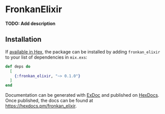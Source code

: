 # FronkanElixir

**TODO: Add description**

## Installation

If [available in Hex](https://hex.pm/docs/publish), the package can be installed
by adding `fronkan_elixir` to your list of dependencies in `mix.exs`:

```elixir
def deps do
  [
    {:fronkan_elixir, "~> 0.1.0"}
  ]
end
```

Documentation can be generated with [ExDoc](https://github.com/elixir-lang/ex_doc)
and published on [HexDocs](https://hexdocs.pm). Once published, the docs can
be found at <https://hexdocs.pm/fronkan_elixir>.

